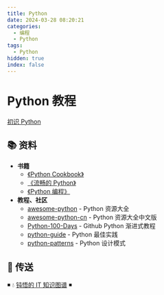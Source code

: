```yaml
---
title: Python
date: 2024-03-28 08:20:21
categories:
  - 编程
  - Python
tags:
  - Python
hidden: true
index: false
---
```


# Python 教程

[初识 Python](01.基础特性/00.初识Python.md)

## 📚 资料

- **书籍**
  - [《Python Cookbook》](https://book.douban.com/subject/26381341/)
  - [《流畅的 Python》](https://book.douban.com/subject/27028517/)
  - [《Python 编程》](https://book.douban.com/subject/36365320/)
- **教程、社区**
  - [awesome-python](https://github.com/vinta/awesome-python) - Python 资源大全
  - [awesome-python-cn](https://github.com/jobbole/awesome-python-cn) - Python 资源大全中文版
  - [Python-100-Days](https://github.com/jackfrued/Python-100-Days) - Github Python 渐进式教程
  - [python-guide](https://github.com/realpython/python-guide) - Python 最佳实践
  - [python-patterns](https://github.com/faif/python-patterns) - Python 设计模式

## 🚪 传送

◾ 💧 [钝悟的 IT 知识图谱](https://dunwu.github.io/waterdrop/) ◾
